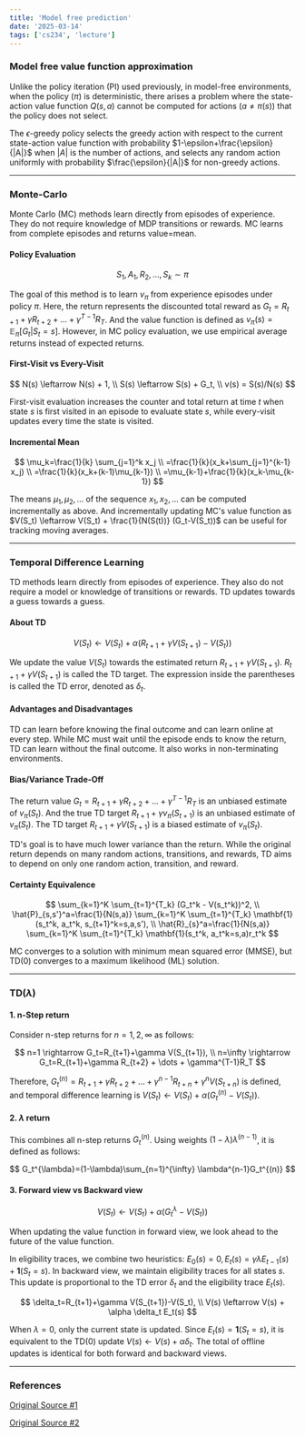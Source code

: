 ```yaml
---
title: 'Model free prediction'
date: '2025-03-14'
tags: ['cs234', 'lecture']
---
```


### Model free value function approximation

Unlike the policy iteration (PI) used previously, in model-free environments, when the policy ($\pi$) is deterministic, there arises a problem where the state-action value function $Q(s,a)$ cannot be computed for actions ($a \ne \pi(s)$) that the policy does not select.

The $\epsilon$-greedy policy selects the greedy action with respect to the current state-action value function with probability $1-\epsilon+\frac{\epsilon}{|A|}$ when $|A|$ is the number of actions, and selects any random action uniformly with probability $\frac{\epsilon}{|A|}$ for non-greedy actions.

---

### Monte-Carlo

Monte Carlo (MC) methods learn directly from episodes of experience. They do not require knowledge of MDP transitions or rewards. MC learns from complete episodes and returns value=mean.

#### Policy Evaluation

$$
S_1, A_1, R_2, \dots, S_k \sim \pi
$$

The goal of this method is to learn $v_{\pi}$ from experience episodes under policy $\pi$. Here, the return represents the discounted total reward as $G_t=R_{t+1}+\gamma R_{t+2} + \dots + \gamma^{T-1} R_T$. And the value function is defined as $v_{\pi}(s)=\mathbb{E}_{\pi}[G_t|S_t=s]$. However, in MC policy evaluation, we use empirical average returns instead of expected returns.

#### First-Visit vs Every-Visit

$$
N(s) \leftarrow N(s) + 1, \\
S(s) \leftarrow S(s) + G_t, \\
v(s) = S(s)/N(s)
$$

First-visit evaluation increases the counter and total return at time $t$ when state $s$ is first visited in an episode to evaluate state $s$, while every-visit updates every time the state is visited.

#### Incremental Mean

$$
\mu_k=\frac{1}{k} \sum_{j=1}^k x_j \\
=\frac{1}{k}(x_k+\sum_{j=1}^{k-1} x_j) \\
=\frac{1}{k}(x_k+(k-1)\mu_{k-1}) \\
=\mu_{k-1}+\frac{1}{k}(x_k-\mu_{k-1})
$$

The means $\mu_1, \mu_2, \dots$ of the sequence $x_1, x_2, \dots$ can be computed incrementally as above. And incrementally updating MC's value function as $V(S_t) \leftarrow V(S_t) + \frac{1}{N(S(t))} (G_t-V(S_t))$ can be useful for tracking moving averages.

---

### Temporal Difference Learning

TD methods learn directly from episodes of experience. They also do not require a model or knowledge of transitions or rewards. TD updates towards a guess towards a guess.

#### About TD

$$
V(S_t) \leftarrow V(S_t)+\alpha(R_{t+1}+\gamma V(S_{t+1})-V(S_t))
$$

We update the value $V(S_t)$ towards the estimated return $R_{t+1} + \gamma V(S_{t+1})$. $R_{t+1} + \gamma V(S_{t+1})$ is called the TD target. The expression inside the parentheses is called the TD error, denoted as $\delta_t$.

#### Advantages and Disadvantages

TD can learn before knowing the final outcome and can learn online at every step. While MC must wait until the episode ends to know the return, TD can learn without the final outcome. It also works in non-terminating environments.

#### Bias/Variance Trade-Off

The return value $G_t=R_{t+1}+\gamma R_{t+2}+\dots+\gamma^{T-1}R_T$ is an unbiased estimate of $v_\pi(S_t)$. And the true TD target $R_{t+1} + \gamma v_\pi(S_{t+1})$ is an unbiased estimate of $v_\pi(S_t)$. The TD target $R_{t+1} + \gamma V(S_{t+1})$ is a biased estimate of $v_\pi(S_t)$.

TD's goal is to have much lower variance than the return. While the original return depends on many random actions, transitions, and rewards, TD aims to depend on only one random action, transition, and reward.

#### Certainty Equivalence

$$
\sum_{k=1}^K \sum_{t=1}^{T_k} (G_t^k - V(s_t^k))^2, \\
\hat{P}_{s,s'}^a=\frac{1}{N(s,a)} \sum_{k=1}^K \sum_{t=1}^{T_k} \mathbf{1}(s_t^k, a_t^k, s_{t+1}^k=s,a,s'), \\
\hat{R}_{s}^a=\frac{1}{N(s,a)} \sum_{k=1}^K \sum_{t=1}^{T_k} \mathbf{1}(s_t^k, a_t^k=s,a)r_t^k
$$

MC converges to a solution with minimum mean squared error (MMSE), but TD(0) converges to a maximum likelihood (ML) solution.

---

### TD($\lambda$)

#### 1. n-Step return

Consider n-step returns for $n=1,2,\infty$ as follows:

$$
n=1 \rightarrow G_t=R_{t+1}+\gamma V(S_{t+1}), \\
n=\infty \rightarrow G_t=R_{t+1}+\gamma R_{t+2} + \dots + \gamma^{T-1}R_T
$$

Therefore, $G_t^{(n)}=R_{t+1}+\gamma R_{t+2} + \dots + \gamma^{n-1}R_{t+n}+\gamma^n V(S_{t+n})$ is defined, and temporal difference learning is $V(S_t) \leftarrow V(S_t)+\alpha(G_t^{(n)}-V(S_t))$.

#### 2. $\lambda$ return

This combines all n-step returns $G_t^{(n)}$. Using weights $(1-\lambda) \lambda^{(n-1)}$, it is defined as follows:

$$
G_t^{\lambda}=(1-\lambda)\sum_{n=1}^{\infty} \lambda^{n-1}G_t^{(n)}
$$

#### 3. Forward view vs Backward view

$$
V(S_t) \leftarrow V(S_t)+\alpha(G_t^{\lambda}-V(S_t))
$$

When updating the value function in forward view, we look ahead to the future of the value function.

In eligibility traces, we combine two heuristics: $E_0(s)=0, E_t(s)=\gamma \lambda E_{t-1}(s)+\mathbf{1}(S_t=s)$. In backward view, we maintain eligibility traces for all states $s$. This update is proportional to the TD error $\delta_t$ and the eligibility trace $E_t(s)$.

$$
\delta_t=R_{t+1}+\gamma V(S_{t+1})-V(S_t), \\
V(s) \leftarrow V(s) + \alpha \delta_t E_t(s)
$$

When $\lambda=0$, only the current state is updated. Since $E_t(s)=\mathbf{1}(S_t=s)$, it is equivalent to the TD(0) update $V(s) \leftarrow V(s) + \alpha \delta_t$. The total of offline updates is identical for both forward and backward views.

---

### References

[Original Source #1](https://youtu.be/b_wvosA70f8?si=tJRhjOU2ZPA0cdyK)

[Original Source #2](https://davidstarsilver.wordpress.com/wp-content/uploads/2025/04/lecture-4-model-free-prediction-.pdf)


